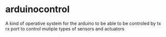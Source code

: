 # arduinocontrol
A kind of operative system for the arduino to be able to be controled by tx rx port to control mutiple types of sensors and actuators
